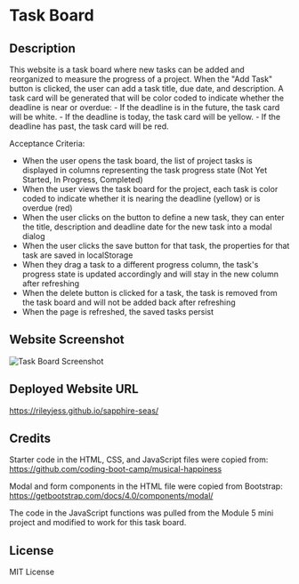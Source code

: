 # Task Board

## Description
This website is a task board where new tasks can be added and reorganized to measure the progress of a project. When the "Add Task" button is clicked, the user can add a task title, due date, and description. A task card will be generated that will be color coded to indicate whether the deadline is near or overdue: 
    - If the deadline is in the future, the task card will be white. 
    - If the deadline is today, the task card will be yellow. 
    - If the deadline has past, the task card will be red. 

Acceptance Criteria:
- When the user opens the task board, the list of project tasks is displayed in columns representing the task progress state (Not Yet Started, In Progress, Completed)
- When the user views the task board for the project, each task is color coded to indicate whether it is nearing the deadline (yellow) or is overdue (red)
- When the user clicks on the button to define a new task, they can enter the title, description and deadline date for the new task into a modal dialog
- When the user clicks the save button for that task, the properties for that task are saved in localStorage
- When they drag a task to a different progress column, the task's progress state is updated accordingly and will stay in the new column after refreshing
- When the delete button is clicked for a task, the task is removed from the task board and will not be added back after refreshing
- When the page is refreshed, the saved tasks persist

## Website Screenshot
![Task Board Screenshot](https://github.com/user-attachments/assets/a562e486-b17e-4300-b1d9-18cbe70a05d3)

## Deployed Website URL
https://rileyjess.github.io/sapphire-seas/

## Credits
Starter code in the HTML, CSS, and JavaScript files were copied from: https://github.com/coding-boot-camp/musical-happiness

Modal and form components in the HTML file were copied from Bootstrap: https://getbootstrap.com/docs/4.0/components/modal/

The code in the JavaScript functions was pulled from the Module 5 mini project and modified to work for this task board.

## License
MIT License
